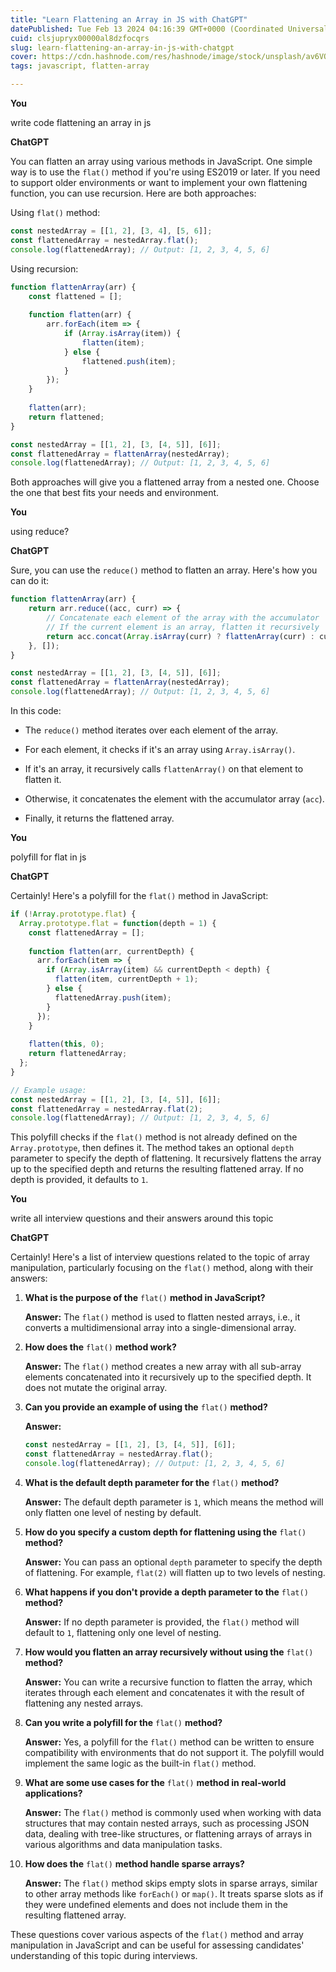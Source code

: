 ```yaml
---
title: "Learn Flattening an Array in JS with ChatGPT"
datePublished: Tue Feb 13 2024 04:16:39 GMT+0000 (Coordinated Universal Time)
cuid: clsjupryx00000al8dzfocqrs
slug: learn-flattening-an-array-in-js-with-chatgpt
cover: https://cdn.hashnode.com/res/hashnode/image/stock/unsplash/av6VOttZMHs/upload/64cb8d2172a2be38479a238f3d92c98d.jpeg
tags: javascript, flatten-array

---
```


**You**

write code flattening an array in js

**ChatGPT**

You can flatten an array using various methods in JavaScript. One simple way is to use the `flat()` method if you're using ES2019 or later. If you need to support older environments or want to implement your own flattening function, you can use recursion. Here are both approaches:

Using `flat()` method:

```javascript
const nestedArray = [[1, 2], [3, 4], [5, 6]];
const flattenedArray = nestedArray.flat();
console.log(flattenedArray); // Output: [1, 2, 3, 4, 5, 6]
```

Using recursion:

```javascript
function flattenArray(arr) {
    const flattened = [];
    
    function flatten(arr) {
        arr.forEach(item => {
            if (Array.isArray(item)) {
                flatten(item);
            } else {
                flattened.push(item);
            }
        });
    }
    
    flatten(arr);
    return flattened;
}

const nestedArray = [[1, 2], [3, [4, 5]], [6]];
const flattenedArray = flattenArray(nestedArray);
console.log(flattenedArray); // Output: [1, 2, 3, 4, 5, 6]
```

Both approaches will give you a flattened array from a nested one. Choose the one that best fits your needs and environment.

**You**

using reduce?

**ChatGPT**

Sure, you can use the `reduce()` method to flatten an array. Here's how you can do it:

```javascript
function flattenArray(arr) {
    return arr.reduce((acc, curr) => {
        // Concatenate each element of the array with the accumulator
        // If the current element is an array, flatten it recursively
        return acc.concat(Array.isArray(curr) ? flattenArray(curr) : curr);
    }, []);
}

const nestedArray = [[1, 2], [3, [4, 5]], [6]];
const flattenedArray = flattenArray(nestedArray);
console.log(flattenedArray); // Output: [1, 2, 3, 4, 5, 6]
```

In this code:

* The `reduce()` method iterates over each element of the array.
    
* For each element, it checks if it's an array using `Array.isArray()`.
    
* If it's an array, it recursively calls `flattenArray()` on that element to flatten it.
    
* Otherwise, it concatenates the element with the accumulator array (`acc`).
    
* Finally, it returns the flattened array.
    

**You**

polyfill for flat in js

**ChatGPT**

Certainly! Here's a polyfill for the `flat()` method in JavaScript:

```javascript
if (!Array.prototype.flat) {
  Array.prototype.flat = function(depth = 1) {
    const flattenedArray = [];
    
    function flatten(arr, currentDepth) {
      arr.forEach(item => {
        if (Array.isArray(item) && currentDepth < depth) {
          flatten(item, currentDepth + 1);
        } else {
          flattenedArray.push(item);
        }
      });
    }
    
    flatten(this, 0);
    return flattenedArray;
  };
}

// Example usage:
const nestedArray = [[1, 2], [3, [4, 5]], [6]];
const flattenedArray = nestedArray.flat(2);
console.log(flattenedArray); // Output: [1, 2, 3, 4, 5, 6]
```

This polyfill checks if the `flat()` method is not already defined on the `Array.prototype`, then defines it. The method takes an optional `depth` parameter to specify the depth of flattening. It recursively flattens the array up to the specified depth and returns the resulting flattened array. If no depth is provided, it defaults to `1`.

**You**

write all interview questions and their answers around this topic

**ChatGPT**

Certainly! Here's a list of interview questions related to the topic of array manipulation, particularly focusing on the `flat()` method, along with their answers:

1. **What is the purpose of the** `flat()` **method in JavaScript?**
    
    **Answer:** The `flat()` method is used to flatten nested arrays, i.e., it converts a multidimensional array into a single-dimensional array.
    
2. **How does the** `flat()` **method work?**
    
    **Answer:** The `flat()` method creates a new array with all sub-array elements concatenated into it recursively up to the specified depth. It does not mutate the original array.
    
3. **Can you provide an example of using the** `flat()` **method?**
    
    **Answer:**
    
    ```javascript
    const nestedArray = [[1, 2], [3, [4, 5]], [6]];
    const flattenedArray = nestedArray.flat();
    console.log(flattenedArray); // Output: [1, 2, 3, 4, 5, 6]
    ```
    
4. **What is the default depth parameter for the** `flat()` **method?**
    
    **Answer:** The default depth parameter is `1`, which means the method will only flatten one level of nesting by default.
    
5. **How do you specify a custom depth for flattening using the** `flat()` **method?**
    
    **Answer:** You can pass an optional `depth` parameter to specify the depth of flattening. For example, `flat(2)` will flatten up to two levels of nesting.
    
6. **What happens if you don't provide a depth parameter to the** `flat()` **method?**
    
    **Answer:** If no depth parameter is provided, the `flat()` method will default to `1`, flattening only one level of nesting.
    
7. **How would you flatten an array recursively without using the** `flat()` **method?**
    
    **Answer:** You can write a recursive function to flatten the array, which iterates through each element and concatenates it with the result of flattening any nested arrays.
    
8. **Can you write a polyfill for the** `flat()` **method?**
    
    **Answer:** Yes, a polyfill for the `flat()` method can be written to ensure compatibility with environments that do not support it. The polyfill would implement the same logic as the built-in `flat()` method.
    
9. **What are some use cases for the** `flat()` **method in real-world applications?**
    
    **Answer:** The `flat()` method is commonly used when working with data structures that may contain nested arrays, such as processing JSON data, dealing with tree-like structures, or flattening arrays of arrays in various algorithms and data manipulation tasks.
    
10. **How does the** `flat()` **method handle sparse arrays?**
    
    **Answer:** The `flat()` method skips empty slots in sparse arrays, similar to other array methods like `forEach()` or `map()`. It treats sparse slots as if they were undefined elements and does not include them in the resulting flattened array.
    

These questions cover various aspects of the `flat()` method and array manipulation in JavaScript and can be useful for assessing candidates' understanding of this topic during interviews.